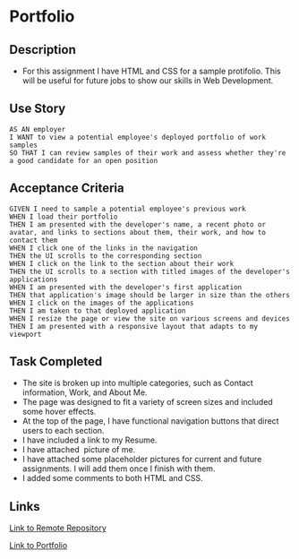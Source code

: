 # Portfolio

## Description
* For this assignment I have HTML and CSS for a sample protifolio. This will be useful for future jobs to show our skills in Web Development. 

## Use Story

```
AS AN employer
I WANT to view a potential employee's deployed portfolio of work samples
SO THAT I can review samples of their work and assess whether they're a good candidate for an open position
```
## Acceptance Criteria

```
GIVEN I need to sample a potential employee's previous work
WHEN I load their portfolio
THEN I am presented with the developer's name, a recent photo or avatar, and links to sections about them, their work, and how to contact them
WHEN I click one of the links in the navigation
THEN the UI scrolls to the corresponding section
WHEN I click on the link to the section about their work
THEN the UI scrolls to a section with titled images of the developer's applications
WHEN I am presented with the developer's first application
THEN that application's image should be larger in size than the others
WHEN I click on the images of the applications
THEN I am taken to that deployed application
WHEN I resize the page or view the site on various screens and devices
THEN I am presented with a responsive layout that adapts to my viewport
```

## Task Completed
* The site is broken up into multiple categories, such as Contact information, Work, and About Me.
* The page was designed to fit a variety of screen sizes and included some hover effects. 
* At the top of the page, I have functional navigation buttons that direct users to each section. 
* I have included a link to my Resume.
* I have attached  picture of me.
* I have attached some placeholder pictures for current and future assignments. I will add them once I finish with them.
* I added some comments to both HTML and CSS. 

## Links
[Link to Remote Repository]()

[Link to Portfolio]()
